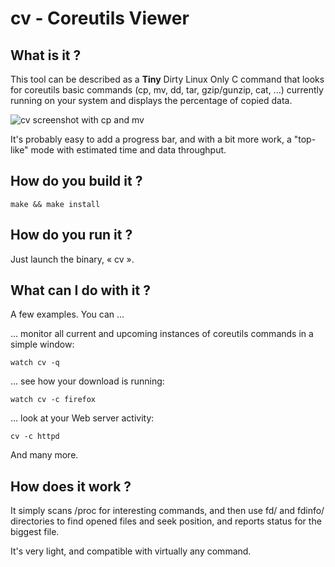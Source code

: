 cv - Coreutils Viewer
=====================

What is it ?
------------

This tool can be described as a **Tiny** Dirty Linux Only C command that looks
for coreutils basic commands (cp, mv, dd, tar, gzip/gunzip, cat, ...) currently
running on your system and displays the percentage of copied data.

![cv screenshot with cp and mv](https://raw.github.com/Xfennec/cv/master/capture.png)

It's probably easy to add a progress bar, and with a bit more work, a "top-like"
mode with estimated time and data throughput.

How do you build it ?
---------------------

```
make && make install
```


How do you run it ?
-------------------

Just launch the binary, « cv ».


What can I do with it ?
-----------------------

A few examples. You can …

… monitor all current and upcoming instances of coreutils commands in
a simple window:
```
watch cv -q
```

… see how your download is running:
```
watch cv -c firefox
```

… look at your Web server activity:
```
cv -c httpd
```

And many more.

How does it work ?
------------------

It simply scans /proc for interesting commands, and then use fd/ and fdinfo/
directories to find opened files and seek position, and reports status for
the biggest file.

It's very light, and compatible with virtually any command.
